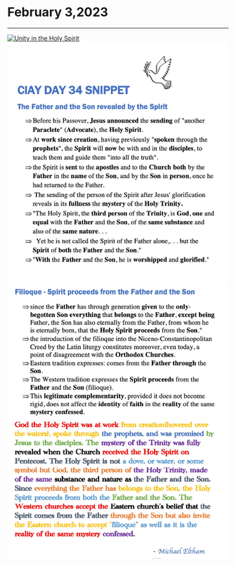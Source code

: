 # February 3,2023
---

[![Unity in the Holy Spirit](https://img.youtube.com/vi/JpWe10yGaLs/maxresdefault.jpg)](https://youtu.be/JpWe10yGaLs "Unity in the Holy Spirit")
![Day 34 Snippet1](https://github.com/fernal73/CIAY/blob/main/February/jpgs/Day34Snippet1.jpg?raw=true)
![Day 34 Snippet2](https://github.com/fernal73/CIAY/blob/main/February/jpgs/Day34Snippet2.jpg?raw=true)
